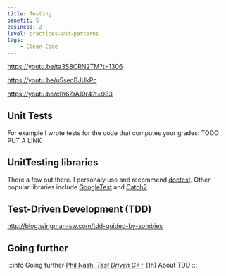 ```yaml
---
title: Testing
benefit: 5
easiness: 2
level: practices-and-patterns
tags:
    - Clean Code
---
```


https://youtu.be/ta3S8CRN2TM?t=1306

https://youtu.be/u5senBJUkPc

https://youtu.be/cfh6ZrA19r4?t=983

## Unit Tests

For example I wrote tests for the code that computes your grades: TODO PUT A LINK

## UnitTesting libraries

There a few out there. I personaly use and recommend [doctest](https://github.com/doctest/doctest). Other popular libraries include [GoogleTest](https://github.com/google/googletest) and [Catch2](https://github.com/catchorg/Catch2).

## Test-Driven Development (TDD)

http://blog.wingman-sw.com/tdd-guided-by-zombies

## Going further

:::info Going further
[Phil Nash, *Test Driven C++*](https://youtu.be/N2gTxeIHMP0) (1h) About TDD 
:::